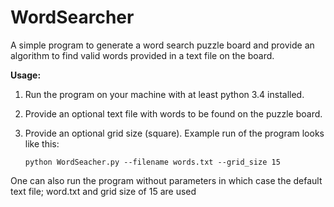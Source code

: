 # WordSearcher
 A simple program to generate a word search puzzle board and provide
 an algorithm to find valid words provided in a text file on the board.
 
**Usage:**
1. Run the program on your machine with at least python 3.4 installed.
2. Provide an optional text file with words to be found on the puzzle board.
3. Provide an optional grid size (square). 
Example run of the program looks like this: 
   
   `python WordSeacher.py --filename words.txt --grid_size 15`

One can also run the program without parameters in which case the default text file; word.txt and grid size of 15 are used